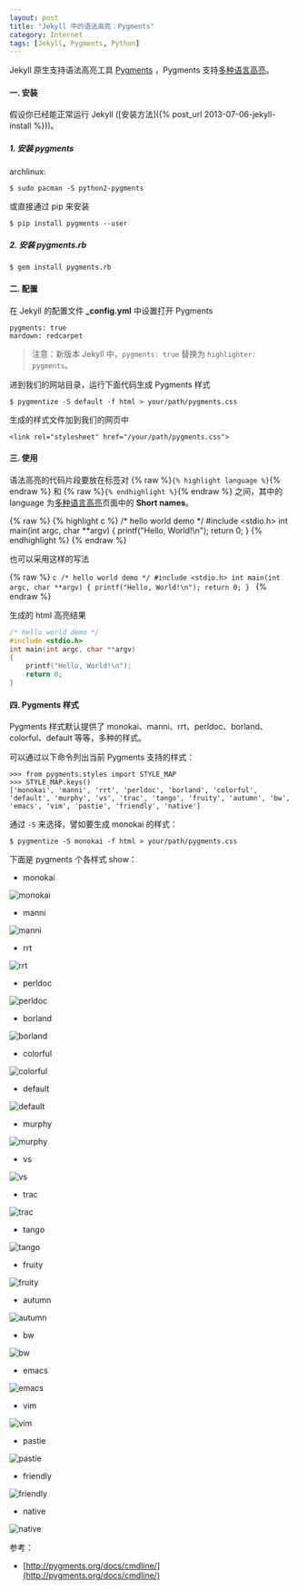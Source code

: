```yaml
---
layout: post
title: "Jekyll 中的语法高亮：Pygments"
category: Internet
tags: [Jekyll, Pygments, Python]
---
```


Jekyll 原生支持语法高亮工具 [Pygments](http://pygments.org/) ，Pygments 支持[多种语言高亮](http://pygments.org/docs/lexers/)。

#### 一. 安装

假设你已经能正常运行 Jekyll ([安装方法]({% post_url 2013-07-06-jekyll-install %}))。

##### 1. 安装 pygments

archlinux:

    $ sudo pacman -S python2-pygments

或直接通过 pip 来安装

    $ pip install pygments --user

<!-- more -->

##### 2. 安装 pygments.rb

    $ gem install pygments.rb

#### 二. 配置

在 Jekyll 的配置文件 **_config.yml** 中设置打开 Pygments

    pygments: true
    mardown: redcarpet

> 注意：新版本 Jekyll 中，`pygments: true` 替换为 `highlighter: pygments`。

进到我们的网站目录，运行下面代码生成 Pygments 样式

    $ pygmentize -S default -f html > your/path/pygments.css

生成的样式文件加到我们的网页中

    <link rel="stylesheet" href="/your/path/pygments.css">

#### 三. 使用

语法高亮的代码片段要放在标签对 {% raw %}`{% highlight language %}`{% endraw %} 和 {% raw %}`{% endhighlight %}`{% endraw %} 之间，其中的 language 为[多种语言高亮](http://pygments.org/docs/lexers/)页面中的 **Short names**。

{% raw %}
    {% highlight c %}
    /* hello world demo */
    #include <stdio.h>
    int main(int argc, char **argv)
    {
        printf("Hello, World!\n");
        return 0;
    }
    {% endhighlight %}
{% endraw %}

也可以采用这样的写法

{% raw %}
    ```c
    /* hello world demo */
    #include <stdio.h>
    int main(int argc, char **argv)
    {
        printf("Hello, World!\n");
        return 0;
    }
    ```
{% endraw %}

生成的 html 高亮结果

```c
/* hello world demo */
#include <stdio.h>
int main(int argc, char **argv)
{
    printf("Hello, World!\n");
    return 0;
}
```

#### 四. Pygments 样式

Pygments 样式默认提供了 monokai、manni、rrt、perldoc、borland、colorful、default 等等，多种的样式。

可以通过以下命令列出当前 Pygments 支持的样式：

    >>> from pygments.styles import STYLE_MAP
    >>> STYLE_MAP.keys()
    ['monokai', 'manni', 'rrt', 'perldoc', 'borland', 'colorful', 'default', 'murphy', 'vs', 'trac', 'tango', 'fruity', 'autumn', 'bw', 'emacs', 'vim', 'pastie', 'friendly', 'native']

通过 `-S` 来选择，譬如要生成 monokai 的样式：

    $ pygmentize -S monokai -f html > your/path/pygments.css

下面是 pygments 个各样式 show：

- monokai

![monokai](/cdn/images/2013/08/pygments-monokai.png)

- manni

![manni](/cdn/images/2013/08/pygments-manni.png)

- rrt

![rrt](/cdn/images/2013/08/pygments-rrt.png)

- perldoc

![perldoc](/cdn/images/2013/08/pygments-perldoc.png)

- borland

![borland](/cdn/images/2013/08/pygments-borland.png)

- colorful

![colorful](/cdn/images/2013/08/pygments-colorful.png)

- default

![default](/cdn/images/2013/08/pygments-default.png)

- murphy

![murphy](/cdn/images/2013/08/pygments-murphy.png)

- vs

![vs](/cdn/images/2013/08/pygments-vs.png)

- trac

![trac](/cdn/images/2013/08/pygments-trac.png)

- tango

![tango](/cdn/images/2013/08/pygments-tango.png)

- fruity

![fruity](/cdn/images/2013/08/pygments-fruity.png)

- autumn

![autumn](/cdn/images/2013/08/pygments-autumn.png)

- bw

![bw](/cdn/images/2013/08/pygments-bw.png)

- emacs

![emacs](/cdn/images/2013/08/pygments-emacs.png)

- vim

![vim](/cdn/images/2013/08/pygments-vim.png)

- pastie

![pastie](/cdn/images/2013/08/pygments-pastie.png)

- friendly

![friendly](/cdn/images/2013/08/pygments-friendly.png)

- native

![native](/cdn/images/2013/08/pygments-native.png)

参考：

* [http://pygments.org/docs/cmdline/](http://pygments.org/docs/cmdline/)
